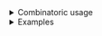 <details>
<summary style="display: list-item;">Combinatoric usage</summary>

```no_run
# use bpaf::*;
#[derive(Debug, Clone)]
# #[allow(dead_code)]
pub struct Options {
    turbo: bool,
    backing: bool,
    xinerama: bool,
}

fn toggle_options(name: &'static str, help: &'static str) -> impl Parser<bool> {
    any::<String>(name)
        .help(help)
        .parse(move |s| {
            let (state, cur_name) = if let Some(rest) = s.strip_prefix('+') {
                (true, rest)
            } else if let Some(rest) = s.strip_prefix('-') {
                (false, rest)
            } else {
                return Err(format!("{} is not a toggle option", s));
            };
            if cur_name != name {
                Err(format!("{} is not a known toggle option name", cur_name))
            } else {
                Ok(state)
            }
        })
        .anywhere()
}

pub fn options() -> OptionParser<Options> {
    let backing = toggle_options("backing", "Backing status").fallback(false);
    let xinerama = toggle_options("xinerama", "Xinerama status").fallback(true);
    let turbo = short('t')
        .long("turbo")
        .help("Engage the turbo mode")
        .switch();
    construct!(Options {
        turbo,
        backing,
        xinerama,
    })
    .to_options()
}
```

</details>
<details>
<summary style="display: list-item;">Examples</summary>


This example shows how to parse some very unusual options, same style as used by Xorg
`-backing` disables backing `+backing` enables it, usual restrictions and combinations apply:
fails if present more than once, can be further transformed with combinators.
By default `xinerama` is enabled, anything else is disabled
```console
% app 
Options { turbo: false, backing: false, xinerama: true }
```

Strange things we added can be mixed with the regular options
```console
% app --turbo +backing -xinerama
Options { turbo: true, backing: true, xinerama: false }
```

As expected - order doesn't matter
```console
% app +backing --turbo
Options { turbo: true, backing: true, xinerama: true }
```

--help will try to render it but you can always `.hide` it and add your own lines
with `.header` or `.footer` methods on `OptionParser`.
```console
% app --help
Usage: [-t] [<backing>] [<xinerama>]

Available options:
    -t, --turbo  Engage the turbo mode
    <backing>    Backing status
    <xinerama>   Xinerama status
    -h, --help   Prints help information
```

</details>
